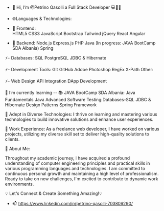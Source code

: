   - 👋 Hi, I’m @Petrino Qasolli a Full Stack Developer 💻👨‍💻
  - 🌐Languages & Technologies:
  - 💞️ Frontend:               
    HTML5
    CSS3
    JavaScript
    Bootstrap
    Tailwind
    jQuery
    React
    Angular

   - 💞️ Backend: 
    Node.js
    Express.js
    PHP
    Java (In progress: JAVA BootCamp SDA Albania)
    Spring

  ⚡- Databases:
    SQL
    PostgreSQL
    JDBC & Hibernate

  ⚡- Development Tools:
    Git
    GitHub
    Adobe Photoshop
    RegEx
    X-Path
    Other:

⚡- Web Design
    API Integration
    DApp Development
    
🌱 I’m currently learning -- 📚 JAVA BootCamp SDA Albania:
    Java Fundamentals
    Java Advanced
    Software Testing
    Databases-SQL
    JDBC & Hibernate
    Design Patterns
    Spring Framework

🚀 Adept in Diverse Technologies: I thrive on learning and mastering various technologies to build innovative solutions and enhance user experiences.

💼 Work Experience:
As a freelance web developer, I have worked on various projects, utilizing my diverse skill set to deliver high-quality solutions to clients. 

🧠 About Me:

Throughout my academic journey, I have acquired a profound understanding of computer engineering principles and practical 
skills in various programming languages and technologies. 
I am committed to continuous personal growth and maintaining a high level of professionalism.
Ready to take on new challenges, I'm excited to contribute to dynamic work environments.

💡 Let's Connect & Create Something Amazing!💡

- 📫 https://www.linkedin.com/in/petrino-qasolli-703806290/


<!---
PetrinoTino/PetrinoTino is a ✨ special ✨ repository because its `README.md` (this file) appears on your GitHub profile.
You can click the Preview link to take a look at your changes.
--->
